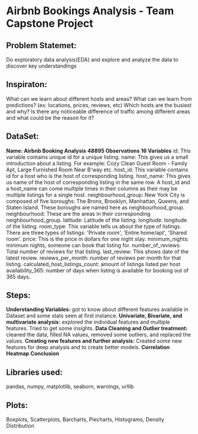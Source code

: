 # Airbnb Bookings Analysis - Team Capstone Project
## Problem Statemet:
Do exploratory data analysis(EDA) and explore and analyze the data to discover key understandings
## Inspiraton:
What can we learn about different hosts and areas?
What can we learn from predictions? (ex: locations, prices, reviews, etc)
Which hosts are the busiest and why?
Is there any noticeable difference of traffic among different areas and what could be the reason for it?

## DataSet:
**Name: Airbnb Booking Analysis**
**48895 Observations**
**16 Variables**
id: This variable contains unique id for a unique listing.
name: This gives us a small introduction about a listing. For example: Cozy Clean Guest Room - Family Apt, Large Furnished Room Near B'way etc.
host_id: This variable contains id for a host who is the host of corresponding listing.
host_name: This gives us name of the host of corresponding listing in the same row. A host_id and a host_name can come multiple times in their columns as their may be multiple listings for a single host.
neighbourhood_group: New York City is composed of five boroughs: The Bronx, Brooklyn, Manhattan, Queens, and Staten Island. These boroughs are named here as neighbourhood_group.
neighbourhood: These are the areas in their corresponding neighbourhood_group.
latitude: Latitude of the listing.
longitude: longitude of the listing.
room_type: This variable tells us about the type of listings. There are three types of listings: 'Private room', 'Entire home/apt', 'Shared room'.
price: This is the price in dollars for one night stay.
minimum_nights: minimum nights, someone can book that listing for.
number_of_reviews: Total number of reviews for that listing.
last_review: This shows date of the latest review.
reviews_per_month: number of reviews per month for that listing.
calculated_host_listings_count: amount of listings listed per host
availability_365: number of days when listing is available for booking out of 365 days.
## Steps:
**Understanding Variables:** got to know about different features available in Dataset and some stats seen at first instance.
**Univariate, Bivariate, and multivariate analysis:** explored the individual features and multiple features. Tried to get some insights.
**Data Cleaning and Outlier treatment:** cleaned the data, filled NA values, removed some outliers, and replaced the values.
**Creating new features and further analysis:** Created some new features for deep analysis and to create better models.
**Correlation Heatmap**
**Conclusion**

## Libraries used:
pandas, numpy, matplotlib, seaborn, warnings, urllib

## Plots:
Boxplots, Scatterplots, Barcharts, Piecharts, Histograms, Density Distribution
